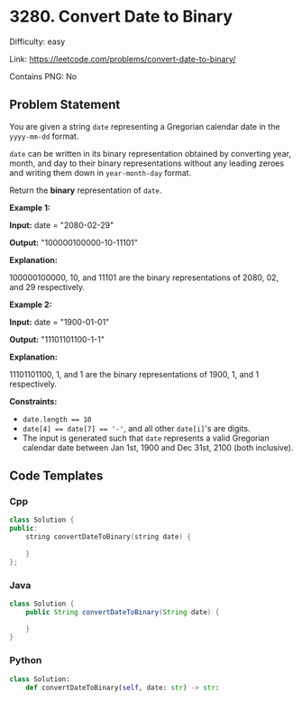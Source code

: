 # 3280. Convert Date to Binary

Difficulty: easy

Link: https://leetcode.com/problems/convert-date-to-binary/

Contains PNG: No

## Problem Statement

You are given a string `date` representing a Gregorian calendar date in the `yyyy-mm-dd` format.

`date` can be written in its binary representation obtained by converting year, month, and day to their binary representations without any leading zeroes and writing them down in `year-month-day` format.

Return the **binary** representation of `date`.

**Example 1:**

**Input:** date \= "2080\-02\-29"

**Output:** "100000100000\-10\-11101"

**Explanation:**

100000100000, 10, and 11101 are the binary representations of 2080, 02, and 29 respectively.

**Example 2:**

**Input:** date \= "1900\-01\-01"

**Output:** "11101101100\-1\-1"

**Explanation:**

11101101100, 1, and 1 are the binary representations of 1900, 1, and 1 respectively.

**Constraints:**

* `date.length == 10`
* `date[4] == date[7] == '-'`, and all other `date[i]`'s are digits.
* The input is generated such that `date` represents a valid Gregorian calendar date between Jan 1st, 1900 and Dec 31st, 2100 (both inclusive).

## Code Templates

### Cpp
```cpp
class Solution {
public:
    string convertDateToBinary(string date) {
        
    }
};
```

### Java
```java
class Solution {
    public String convertDateToBinary(String date) {
        
    }
}
```

### Python
```python
class Solution:
    def convertDateToBinary(self, date: str) -> str:
        
```

